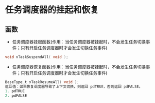 # 任务调度器的挂起和恢复
## 函数
- 任务调度器挂起函数(作用：当任务调度器被挂起时，不会发生任务切换事件；只有开启任务调度器时才会发生切换任务事件)
```C
void vTaskSuspendAll( void );
```
- 任务调度器恢复函数(作用：当任务调度器被挂起时，不会发生任务切换事件；只有开启任务调度器时才会发生切换任务事件)
```C
BaseType_t xTaskResumeAll( void );
返回值：如果恢复调度器导致了上下文切换，则返回 pdTRUE，否则返回 pdFALSE。
1. pdTRUE
2. pdFALSE
```
